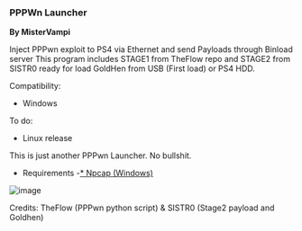 ### PPPWn Launcher
**By MisterVampi**

Inject PPPwn exploit to PS4 via Ethernet and send Payloads through Binload server
This program includes STAGE1 from TheFlow repo and STAGE2 from SISTR0 ready for load GoldHen from USB (First load) or PS4 HDD.

Compatibility:
- Windows

To do:
- Linux release

This is just another PPPwn Launcher. No bullshit.

- Requirements
-[* Npcap (Windows)](https://npcap.com)

![image](https://github.com/Vampitech/PPPwn-Launcher/assets/47399571/ab6a616e-5965-4ca9-821d-e4dda2f82875)

Credits: TheFlow (PPPwn python script) & SISTR0 (Stage2 payload and Goldhen)
